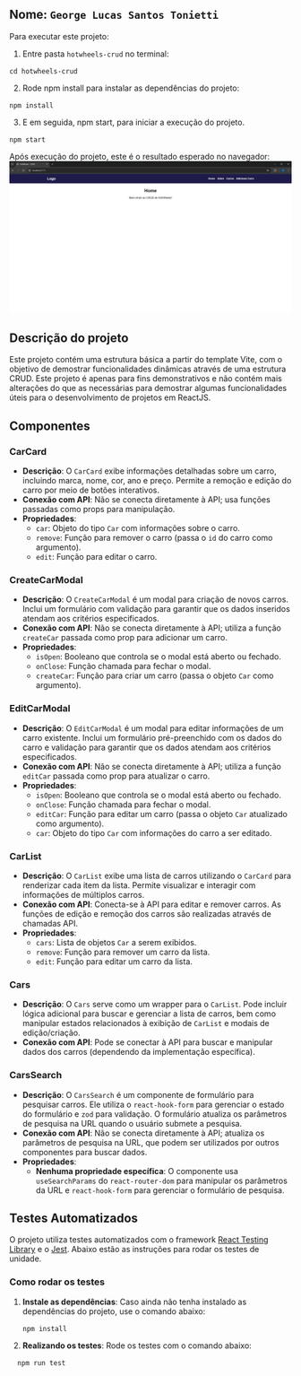 ## Nome: `George Lucas Santos Tonietti`

Para executar este projeto:

1. Entre pasta `hotwheels-crud` no terminal:
```
cd hotwheels-crud
```

2. Rode npm install para instalar as dependências do projeto:

```
npm install
```

3. E em seguida, npm start, para iniciar a execução do projeto.

```
npm start
```

Após execução do projeto, este é o resultado esperado no navegador:
![Imagem mostrando o resultado esperado ao rodar este projeto](./resultado.png)

## Descrição do projeto

Este projeto contém uma estrutura básica a partir do template Vite, com o objetivo de demostrar funcionalidades dinâmicas através de uma estrutura CRUD. Este projeto é apenas para fins demonstrativos e não contém mais alterações do que as necessárias para demostrar algumas funcionalidades úteis para o desenvolvimento de projetos em ReactJS.

## Componentes

### **CarCard**

- **Descrição**: O `CarCard` exibe informações detalhadas sobre um carro, incluindo marca, nome, cor, ano e preço. Permite a remoção e edição do carro por meio de botões interativos.
- **Conexão com API**: Não se conecta diretamente à API; usa funções passadas como props para manipulação.
- **Propriedades**:
  - `car`: Objeto do tipo `Car` com informações sobre o carro.
  - `remove`: Função para remover o carro (passa o `id` do carro como argumento).
  - `edit`: Função para editar o carro.

### **CreateCarModal**

- **Descrição**: O `CreateCarModal` é um modal para criação de novos carros. Inclui um formulário com validação para garantir que os dados inseridos atendam aos critérios especificados.
- **Conexão com API**: Não se conecta diretamente à API; utiliza a função `createCar` passada como prop para adicionar um carro.
- **Propriedades**:
  - `isOpen`: Booleano que controla se o modal está aberto ou fechado.
  - `onClose`: Função chamada para fechar o modal.
  - `createCar`: Função para criar um carro (passa o objeto `Car` como argumento).

### **EditCarModal**

- **Descrição**: O `EditCarModal` é um modal para editar informações de um carro existente. Inclui um formulário pré-preenchido com os dados do carro e validação para garantir que os dados atendam aos critérios especificados.
- **Conexão com API**: Não se conecta diretamente à API; utiliza a função `editCar` passada como prop para atualizar o carro.
- **Propriedades**:
  - `isOpen`: Booleano que controla se o modal está aberto ou fechado.
  - `onClose`: Função chamada para fechar o modal.
  - `editCar`: Função para editar um carro (passa o objeto `Car` atualizado como argumento).
  - `car`: Objeto do tipo `Car` com informações do carro a ser editado.

### **CarList**

- **Descrição**: O `CarList` exibe uma lista de carros utilizando o `CarCard` para renderizar cada item da lista. Permite visualizar e interagir com informações de múltiplos carros.
- **Conexão com API**: Conecta-se à API para editar e remover carros. As funções de edição e remoção dos carros são realizadas através de chamadas API.
- **Propriedades**:
  - `cars`: Lista de objetos `Car` a serem exibidos.
  - `remove`: Função para remover um carro da lista.
  - `edit`: Função para editar um carro da lista.

### **Cars**

- **Descrição**: O `Cars` serve como um wrapper para o `CarList`. Pode incluir lógica adicional para buscar e gerenciar a lista de carros, bem como manipular estados relacionados à exibição de `CarList` e modais de edição/criação.
- **Conexão com API**: Pode se conectar à API para buscar e manipular dados dos carros (dependendo da implementação específica).

### **CarsSearch**

- **Descrição**: O `CarsSearch` é um componente de formulário para pesquisar carros. Ele utiliza o `react-hook-form` para gerenciar o estado do formulário e `zod` para validação. O formulário atualiza os parâmetros de pesquisa na URL quando o usuário submete a pesquisa.
- **Conexão com API**: Não se conecta diretamente à API; atualiza os parâmetros de pesquisa na URL, que podem ser utilizados por outros componentes para buscar dados.
- **Propriedades**:
  - **Nenhuma propriedade específica**: O componente usa `useSearchParams` do `react-router-dom` para manipular os parâmetros da URL e `react-hook-form` para gerenciar o formulário de pesquisa.

## Testes Automatizados

O projeto utiliza testes automatizados com o framework [React Testing Library](https://testing-library.com/docs/react-testing-library/intro) e o [Jest](https://jestjs.io/). Abaixo estão as instruções para rodar os testes de unidade.

### Como rodar os testes

1. **Instale as dependências**: Caso ainda não tenha instalado as dependências do projeto, use o comando abaixo:
   
   ```bash
   npm install
   ```

2. **Realizando os testes**: Rode os testes com o comando abaixo:

 ```bash
   npm run test
   ```

